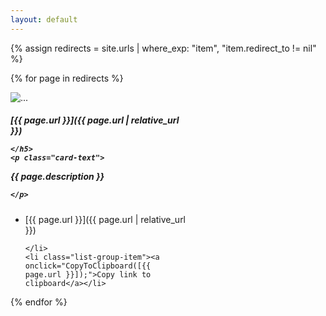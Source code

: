 ```yaml
---
layout: default
---
```


{% assign redirects = site.urls | where_exp: "item", "item.redirect_to != nil" %}

<table>

{% for page in redirects %}

<div class="card" style="width: 18rem;">
  <img src="..." class="card-img-top" alt="...">
  <div class="card-body">
    <h5 class="card-title">
      
[{{ page.url }}]({{ page.url | relative_url }})

    </h5>
    <p class="card-text">
    
{{ page.description }}

    </p>
  </div>
  <ul class="list-group list-group-flush">
    <li class="list-group-item">
      
[{{ page.url }}]({{ page.url | relative_url }})
      
    </li>
    <li class="list-group-item"><a onclick="CopyToClipboard([{{ page.url }}]);">Copy link to clipboard</a></li>
  </ul>
</div>

{% endfor %}
</table>

<script>function CopyToClipboard(parameter) {navigator.clipboard.writeText(parameter);}</script>
